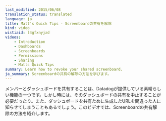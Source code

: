 ```yaml
---
last_modified: 2015/06/08
translation_status: translated
language: ja
title: Matt's Quick Tips - Screenboardの共有を解除
kind: video
wistiaid: l4gfxnyjad
videos:
    - Introduction
    - Dashboards
    - Screenboards
    - Permissions
    - Sharing
    - Matts Quick Tips
summary: Learn how to revoke your shared screenboard.
ja_summary: Screenboardの共有の解除の方法を学びます。
---
```


<!-- Sharing dashboards with others is a powerful feature in Datadog. But sometimes you need to pull that dashboard down so that people cannot see it anymore. Or maybe the link was shared with the wrong person. In this video you will see how easy it is to revoke a shared dashboard. -->

メンバーとダッシュボードを共有することは、Datadogが提供している素晴らしい機能の一つです。しかし時には、そのダッシュボードの共有を中止することが必要だったり。また、ダッシュボードを共有ために生成したURLを間違った人に知らせてしまうこともあるでしょう。このビデオでは、Screenboardの共有解除の方法を紹介します。
